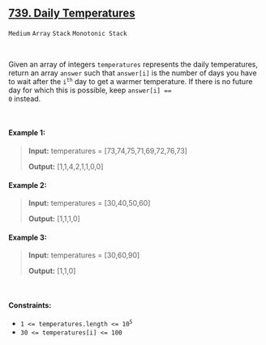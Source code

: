 ## [739. Daily Temperatures](https://leetcode.com/problems/daily-temperatures/)

<code>Medium</code> <code>Array</code> <code>Stack</code> <code>Monotonic Stack</code>

<br>

Given an array of integers <code>temperatures</code> represents the daily temperatures, return an array <code>answer</code>  such that <code>answer[i]</code> is the number of days you have to wait after the <code>i<sup>th</sup></code> day to get a warmer temperature. If there is no future day for which this is possible, keep <code>answer[i] == 0</code> instead.

<br>

#### Example 1:

> __Input:__ temperatures = [73,74,75,71,69,72,76,73]
>
> __Output:__ [1,1,4,2,1,1,0,0]

#### Example 2:

> __Input:__ temperatures = [30,40,50,60]
>
> __Output:__ [1,1,1,0]

#### Example 3:

> __Input:__ temperatures = [30,60,90]
>
> __Output:__ [1,1,0]

<br>

#### Constraints:

- <code>1 <= temperatures.length <= 10<sup>5</sup></code>
- <code>30 <= temperatures[i] <= 100</code>